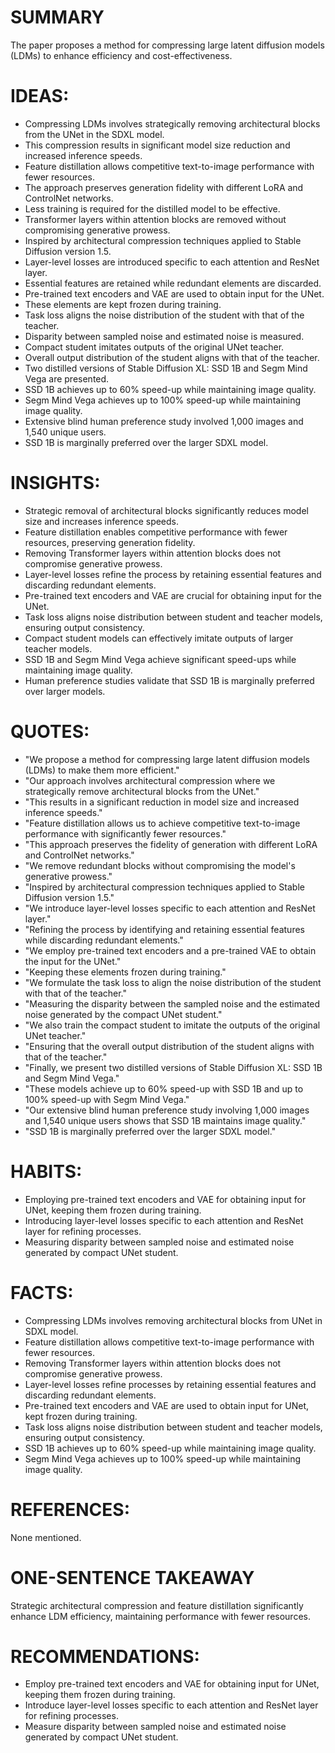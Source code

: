 # SUMMARY
The paper proposes a method for compressing large latent diffusion models (LDMs) to enhance efficiency and cost-effectiveness.

# IDEAS:
- Compressing LDMs involves strategically removing architectural blocks from the UNet in the SDXL model.
- This compression results in significant model size reduction and increased inference speeds.
- Feature distillation allows competitive text-to-image performance with fewer resources.
- The approach preserves generation fidelity with different LoRA and ControlNet networks.
- Less training is required for the distilled model to be effective.
- Transformer layers within attention blocks are removed without compromising generative prowess.
- Inspired by architectural compression techniques applied to Stable Diffusion version 1.5.
- Layer-level losses are introduced specific to each attention and ResNet layer.
- Essential features are retained while redundant elements are discarded.
- Pre-trained text encoders and VAE are used to obtain input for the UNet.
- These elements are kept frozen during training.
- Task loss aligns the noise distribution of the student with that of the teacher.
- Disparity between sampled noise and estimated noise is measured.
- Compact student imitates outputs of the original UNet teacher.
- Overall output distribution of the student aligns with that of the teacher.
- Two distilled versions of Stable Diffusion XL: SSD 1B and Segm Mind Vega are presented.
- SSD 1B achieves up to 60% speed-up while maintaining image quality.
- Segm Mind Vega achieves up to 100% speed-up while maintaining image quality.
- Extensive blind human preference study involved 1,000 images and 1,540 unique users.
- SSD 1B is marginally preferred over the larger SDXL model.

# INSIGHTS:
- Strategic removal of architectural blocks significantly reduces model size and increases inference speeds.
- Feature distillation enables competitive performance with fewer resources, preserving generation fidelity.
- Removing Transformer layers within attention blocks does not compromise generative prowess.
- Layer-level losses refine the process by retaining essential features and discarding redundant elements.
- Pre-trained text encoders and VAE are crucial for obtaining input for the UNet.
- Task loss aligns noise distribution between student and teacher models, ensuring output consistency.
- Compact student models can effectively imitate outputs of larger teacher models.
- SSD 1B and Segm Mind Vega achieve significant speed-ups while maintaining image quality.
- Human preference studies validate that SSD 1B is marginally preferred over larger models.

# QUOTES:
- "We propose a method for compressing large latent diffusion models (LDMs) to make them more efficient."
- "Our approach involves architectural compression where we strategically remove architectural blocks from the UNet."
- "This results in a significant reduction in model size and increased inference speeds."
- "Feature distillation allows us to achieve competitive text-to-image performance with significantly fewer resources."
- "This approach preserves the fidelity of generation with different LoRA and ControlNet networks."
- "We remove redundant blocks without compromising the model's generative prowess."
- "Inspired by architectural compression techniques applied to Stable Diffusion version 1.5."
- "We introduce layer-level losses specific to each attention and ResNet layer."
- "Refining the process by identifying and retaining essential features while discarding redundant elements."
- "We employ pre-trained text encoders and a pre-trained VAE to obtain the input for the UNet."
- "Keeping these elements frozen during training."
- "We formulate the task loss to align the noise distribution of the student with that of the teacher."
- "Measuring the disparity between the sampled noise and the estimated noise generated by the compact UNet student."
- "We also train the compact student to imitate the outputs of the original UNet teacher."
- "Ensuring that the overall output distribution of the student aligns with that of the teacher."
- "Finally, we present two distilled versions of Stable Diffusion XL: SSD 1B and Segm Mind Vega."
- "These models achieve up to 60% speed-up with SSD 1B and up to 100% speed-up with Segm Mind Vega."
- "Our extensive blind human preference study involving 1,000 images and 1,540 unique users shows that SSD 1B maintains image quality."
- "SSD 1B is marginally preferred over the larger SDXL model."

# HABITS:
- Employing pre-trained text encoders and VAE for obtaining input for UNet, keeping them frozen during training.
- Introducing layer-level losses specific to each attention and ResNet layer for refining processes.
- Measuring disparity between sampled noise and estimated noise generated by compact UNet student.

# FACTS:
- Compressing LDMs involves removing architectural blocks from UNet in SDXL model.
- Feature distillation allows competitive text-to-image performance with fewer resources.
- Removing Transformer layers within attention blocks does not compromise generative prowess.
- Layer-level losses refine processes by retaining essential features and discarding redundant elements.
- Pre-trained text encoders and VAE are used to obtain input for UNet, kept frozen during training.
- Task loss aligns noise distribution between student and teacher models, ensuring output consistency.
- SSD 1B achieves up to 60% speed-up while maintaining image quality.
- Segm Mind Vega achieves up to 100% speed-up while maintaining image quality.

# REFERENCES:
None mentioned.

# ONE-SENTENCE TAKEAWAY
Strategic architectural compression and feature distillation significantly enhance LDM efficiency, maintaining performance with fewer resources.

# RECOMMENDATIONS:
- Employ pre-trained text encoders and VAE for obtaining input for UNet, keeping them frozen during training.
- Introduce layer-level losses specific to each attention and ResNet layer for refining processes.
- Measure disparity between sampled noise and estimated noise generated by compact UNet student.